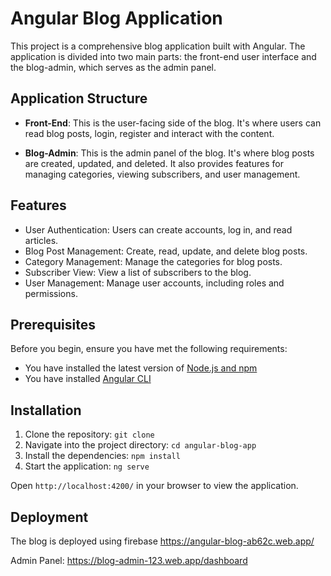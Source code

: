 # Angular Blog Application

This project is a comprehensive blog application built with Angular. The application is divided into two main parts: the front-end user interface and the blog-admin, which serves as the admin panel.

## Application Structure

- **Front-End**: This is the user-facing side of the blog. It's where users can read blog posts, login, register and interact with the content.

- **Blog-Admin**: This is the admin panel of the blog. It's where blog posts are created, updated, and deleted. It also provides features for managing categories, viewing subscribers, and user management.

## Features

- User Authentication: Users can create accounts, log in, and read articles.
- Blog Post Management: Create, read, update, and delete blog posts.
- Category Management: Manage the categories for blog posts.
- Subscriber View: View a list of subscribers to the blog.
- User Management: Manage user accounts, including roles and permissions.

## Prerequisites

Before you begin, ensure you have met the following requirements:

- You have installed the latest version of [Node.js and npm](https://nodejs.org/en/download/)
- You have installed [Angular CLI](https://angular.io/cli)

## Installation

1. Clone the repository: `git clone `
2. Navigate into the project directory: `cd angular-blog-app`
3. Install the dependencies: `npm install`
4. Start the application: `ng serve`

Open `http://localhost:4200/` in your browser to view the application.

## Deployment

The blog is deployed using firebase
https://angular-blog-ab62c.web.app/

Admin Panel: 
https://blog-admin-123.web.app/dashboard
